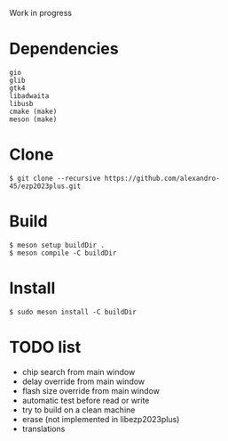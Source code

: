 Work in progress

# Dependencies

    gio
    glib
    gtk4
    libadwaita
    libusb
    cmake (make)
    meson (make)

# Clone

    $ git clone --recursive https://github.com/alexandro-45/ezp2023plus.git

# Build

    $ meson setup buildDir .
    $ meson compile -C buildDir

# Install

    $ sudo meson install -C buildDir

# TODO list
- chip search from main window
- delay override from main window
- flash size override from main window
- automatic test before read or write
- try to build on a clean machine
- erase (not implemented in libezp2023plus)
- translations